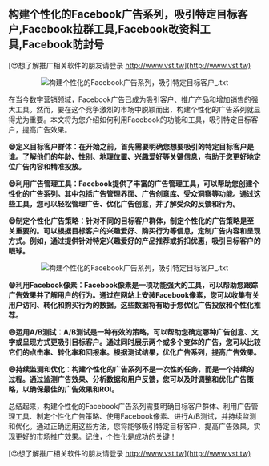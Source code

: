 ## **构建个性化的Facebook广告系列，吸引特定目标客户,Facebook拉群工具,Facebook改资料工具,Facebook防封号**

[😍想了解推广相关软件的朋友请登录 http://www.vst.tw](http://www.vst.tw)

 <center><img src="https://vst.tw/MP4/tuiguang/png/5.png" alt="构建个性化的Facebook广告系列，吸引特定目标客户_.txt"></center>

在当今数字营销领域，Facebook广告已成为吸引客户、推广产品和增加销售的强大工具。然而，要在这个竞争激烈的市场中脱颖而出，构建个性化的广告系列就显得尤为重要。本文将为您介绍如何利用Facebook的功能和工具，吸引特定目标客户，提高广告效果。

**😄定义目标客户群体：在开始之前，首先需要明确您想要吸引的特定目标客户是谁。了解他们的年龄、性别、地理位置、兴趣爱好等关键信息，有助于您更好地定位广告内容和精准投放。**

**😄利用广告管理工具：Facebook提供了丰富的广告管理工具，可以帮助您创建个性化的广告系列。其中包括广告管理界面、广告创意库、受众洞察等功能。通过这些工具，您可以轻松管理广告、优化广告创意，并了解受众的反馈和行为。**

**😄制定个性化广告策略：针对不同的目标客户群体，制定个性化的广告策略是至关重要的。可以根据目标客户的兴趣爱好、购买行为等信息，定制广告内容和呈现方式。例如，通过提供针对特定兴趣爱好的产品推荐或折扣优惠，吸引目标客户的眼球。**

 <center><img src="https://vst.tw/MP4/tuiguang/png/3.png" alt="构建个性化的Facebook广告系列，吸引特定目标客户_.txt"></center>

**😄利用Facebook像素：Facebook像素是一项功能强大的工具，可以帮助您跟踪广告效果并了解用户的行为。通过在网站上安装Facebook像素，您可以收集有关用户访问、转化和购买行为的数据。这些数据将有助于您优化广告投放和个性化推荐。**

**😄运用A/B测试：A/B测试是一种有效的策略，可以帮助您确定哪种广告创意、文字或呈现方式更吸引目标客户。通过同时展示两个或多个变体的广告，您可以比较它们的点击率、转化率和回报率。根据测试结果，优化广告系列，提高广告效果。**

**😄持续监测和优化：构建个性化的广告系列不是一次性的任务，而是一个持续的过程。通过监测广告效果、分析数据和用户反馈，您可以及时调整和优化广告策略，以确保最佳的广告效果和ROI。**

总结起来，构建个性化的Facebook广告系列需要明确目标客户群体、利用广告管理工具、制定个性化广告策略、使用Facebook像素、进行A/B测试，并持续监测和优化。通过正确运用这些方法，您将能够吸引特定目标客户，提高广告效果，实现更好的市场推广效果。记住，个性化是成功的关键！

[😍想了解推广相关软件的朋友请登录 http://www.vst.tw](http://www.vst.tw)



